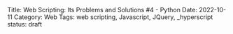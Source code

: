 Title: Web Scripting: Its Problems and Solutions #4 - Python
Date: 2022-10-11
Category: Web
Tags: web scripting, Javascript, JQuery, _hyperscript
status: draft
